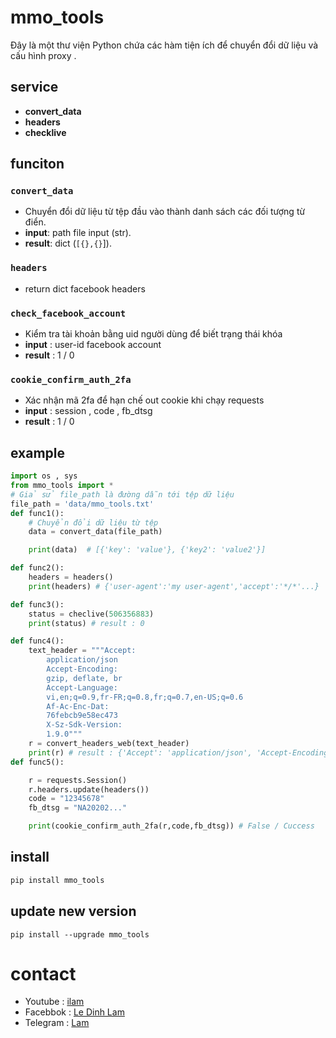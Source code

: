 # mmo_tools
Đây là một thư viện Python chứa các hàm tiện ích để chuyển đổi dữ liệu và cấu hình proxy .

## service
- **convert_data**
- **headers**
- **checklive**
## funciton

### `convert_data`
- Chuyển đổi dữ liệu từ tệp đầu vào thành danh sách các đối tượng từ điển.
- **input**: path file input (str).
- **result**: dict (`[{},{}`]).
### `headers`
- return dict facebook headers 

### `check_facebook_account`
- Kiểm tra tài khoản bằng uid người dùng để biết trạng thái khóa
- **input** : user-id facebook account
- **result** : 1 / 0
### `cookie_confirm_auth_2fa`
- Xác nhận mã 2fa để hạn chế out cookie khi chạy requests
- **input** : session , code , fb_dtsg
- **result** : 1 / 0
## example
```python
import os , sys
from mmo_tools import *
# Giả sử file_path là đường dẫn tới tệp dữ liệu
file_path = 'data/mmo_tools.txt'
def func1():
    # Chuyển đổi dữ liệu từ tệp
    data = convert_data(file_path)

    print(data)  # [{'key': 'value'}, {'key2': 'value2'}]

def func2():
    headers = headers()
    print(headers) # {'user-agent':'my user-agent','accept':'*/*'...}

def func3():
    status = checlive(506356883)
    print(status) # result : 0 

def func4():
    text_header = """Accept:
        application/json
        Accept-Encoding:
        gzip, deflate, br
        Accept-Language:
        vi,en;q=0.9,fr-FR;q=0.8,fr;q=0.7,en-US;q=0.6
        Af-Ac-Enc-Dat:
        76febcb9e58ec473
        X-Sz-Sdk-Version:
        1.9.0"""
    r = convert_headers_web(text_header)
    print(r) # result : {'Accept': 'application/json', 'Accept-Encoding': 'gzip, deflate, br', 'Accept-Language': 'vi,en;q=0.9,fr-FR;q=0.8,fr;q=0.7,en-US;q=0.6', 'Af-Ac-Enc-Dat': '76febcb9e58ec473', 'Af-Ac-Enc-Sz-Token': '','X-Sz-Sdk-Version': '1.9.0'}
def func5():

    r = requests.Session()
    r.headers.update(headers())
    code = "12345678"
    fb_dtsg = "NA20202..."

    print(cookie_confirm_auth_2fa(r,code,fb_dtsg)) # False / Cuccess

```
## install
```bash
pip install mmo_tools

```
## update new version
``` update
pip install --upgrade mmo_tools
```
# contact
-  Youtube : [ilam](https://www.youtube.com/@iam_dlam)
- Facebbok : [Le Dinh Lam](https://www.facebook.com/IT.Admin.InF/)
- Telegram : [Lam](https://t.me/im_dlam)